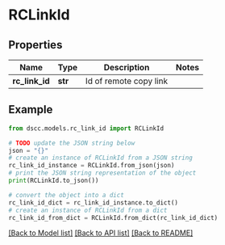 # RCLinkId


## Properties

Name | Type | Description | Notes
------------ | ------------- | ------------- | -------------
**rc_link_id** | **str** | Id of remote copy link | 

## Example

```python
from dscc.models.rc_link_id import RCLinkId

# TODO update the JSON string below
json = "{}"
# create an instance of RCLinkId from a JSON string
rc_link_id_instance = RCLinkId.from_json(json)
# print the JSON string representation of the object
print(RCLinkId.to_json())

# convert the object into a dict
rc_link_id_dict = rc_link_id_instance.to_dict()
# create an instance of RCLinkId from a dict
rc_link_id_from_dict = RCLinkId.from_dict(rc_link_id_dict)
```
[[Back to Model list]](../README.md#documentation-for-models) [[Back to API list]](../README.md#documentation-for-api-endpoints) [[Back to README]](../README.md)


